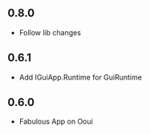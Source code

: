 ## 0.8.0
* Follow lib changes

## 0.6.1
* Add IGuiApp.Runtime for GuiRuntime

## 0.6.0
* Fabulous App on Ooui